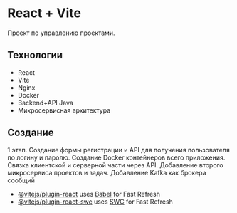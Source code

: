 # React + Vite

Проект по управлению проектами. 

 ## Технологии

 * React
 * Vite 
 * Nginx
 * Docker
 * Backend+API Java
 * Микросервисная архитектура

 ## Создание

 1 этап. Создание формы регистрации и API для получения пользователя по логину и паролю. Создание Docker контейнеров всего приложения. Связка клиентской и серверной части через API. Добавление второго микросервиса проектов и задач. Добавление Kafka как брокера сообщий 

- [@vitejs/plugin-react](https://github.com/vitejs/vite-plugin-react/blob/main/packages/plugin-react/README.md) uses [Babel](https://babeljs.io/) for Fast Refresh
- [@vitejs/plugin-react-swc](https://github.com/vitejs/vite-plugin-react-swc) uses [SWC](https://swc.rs/) for Fast Refresh
